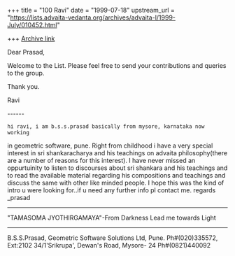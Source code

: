 +++
title = "100 Ravi"
date = "1999-07-18"
upstream_url = "https://lists.advaita-vedanta.org/archives/advaita-l/1999-July/010452.html"

+++
[Archive link](https://lists.advaita-vedanta.org/archives/advaita-l/1999-July/010452.html)

Dear Prasad,

Welcome to the List. Please feel free to send your
contributions and queries to the group.

Thank you.

Ravi


---<Forwarded Message>---

    hi ravi, i am b.s.s.prasad basically from mysore, karnataka now working
in geometric software, pune. Right from childhood i have a very special
interest in sri shankaracharya and his teachings on advaita philosophy(there
are a number of reasons for this interest). I have never missed an
oppurtuinity to listen to discourses about sri shankara and his teachings
and to read the available material regarding his compositions and teachings
and discuss the same with other like minded people.
 I hope this was the kind of intro u were looking for..if u need any further
info pl contact me.
regards
_prasad
- - - - - - - - - - - - - - - - - - - - - - - - - - - - - - - - - - - - - -
"TAMASOMA JYOTHIRGAMAYA"-From Darkness Lead me towards Light
- - - - - - - - - - - - - - - - - - - - - - - - - - - - - - - - - - - - - -
B.S.S.Prasad, Geometric Software Solutions Ltd, Pune.
Ph#(020)335572, Ext:2102
34/1'Srikrupa', Dewan's Road, Mysore- 24
Ph#(0821)440092

